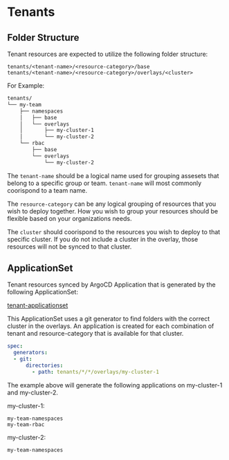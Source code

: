 # Tenants

## Folder Structure

Tenant resources are expected to utilize the following folder structure:

```
tenants/<tenant-name>/<resource-category>/base
tenants/<tenant-name>/<resource-category>/overlays/<cluster>
```

For Example:

```sh
tenants/
└── my-team
    ├── namespaces
    │   ├── base
    │   └── overlays
    │       ├── my-cluster-1
    │       └── my-cluster-2
    └── rbac
        ├── base
        └── overlays
            └── my-cluster-2
```

The `tenant-name` should be a logical name used for grouping assesets that belong to a specific group or team.  `tenant-name` will most commonly coorispond to a team name.

The `resource-category` can be any logical grouping of resources that you wish to deploy together.  How you wish to group your resources should be flexible based on your organizations needs.

The `cluster` should coorispond to the resources you wish to deploy to that specific cluster.  If you do not include a cluster in the overlay, those resources will not be synced to that cluster.

## ApplicationSet

Tenant resources synced by ArgoCD Application that is generated by the following ApplicationSet:

[tenant-applicationset](../components/argocd/apps/base/tenants-applicationset.yaml)

This ApplicationSet uses a git generator to find folders with the correct cluster in the overlays.  An application is created for each combination of tenant and resource-category that is available for that cluster.

```yaml
spec:
  generators:
  - git:
      directories:
        - path: tenants/*/*/overlays/my-cluster-1
```

The example above will generate the following applications on my-cluster-1 and my-cluster-2.

my-cluster-1:

```
my-team-namespaces
my-team-rbac
```

my-cluster-2:

```
my-team-namespaces
```
